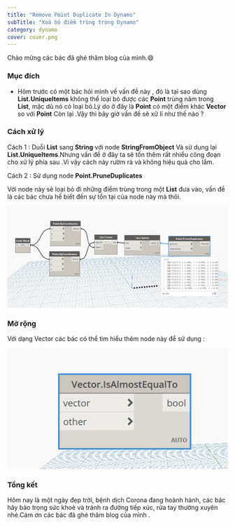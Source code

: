 ```yaml
---
title: "Remove Point Duplicate In Dynamo"
subTitle: "Xoá bỏ điểm trùng trong Dynamo"
category: dynamo
cover: cover.png
---
```


Chào mừng các bác đã ghé thăm blog của mình.😄

### Mục đích 

- Hôm trước có một bác hỏi mình về vấn đề này , đó là tại sao dùng **List.UniqueItems** không thể loại bỏ được các **Point** trùng năm trong **List**, mặc dù nó có loại bỏ.Lý do ở đây là **Point** có một điểm khác **Vector** so với **Point** Còn lại .Vậy thì bây giờ vấn đề sẽ xử lí như thế nào ?

### Cách xử lý

Cách 1 : Duỗi **List** sang **String** với node **StringFromObject** Và sử dụng lại **List.UniqueItems**.Nhưng vấn đề ở đây ta sẽ tốn thêm rất nhiều công đoạn cho xử lý phía sau .Vì vậy cách này rườm rà và không hiệu quả cho lắm.

Cách 2 : Sử dụng node **Point.PruneDuplicates**

Với node này sẽ loại bỏ đi những điểm trùng trong một **List** đưa vào, vấn đề là các bác chưa hề biết đến sự tồn tại của node này mà thôi.

![](pic/image_2020_03_10T04_23_21_789Z.png)

### Mở rộng 

Với dạng Vector các bác có thể tìm hiểu thêm node này để sử dụng :

![](pic/image_2020_03_10T04_23_21_789Zww.png)


### Tổng kết
Hôm nay là một ngày đẹp trời, bệnh dịch Corona đang hoành hành, các bác hãy bảo trọng sức khoẻ và tránh ra đường tiếp xúc, rửa tay thường xuyên nhé.Cám ơn các bác đã ghé thăm blog của mình .


